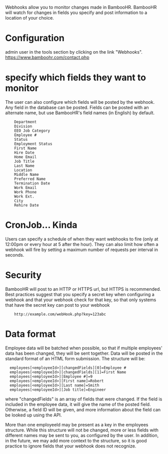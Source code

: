 Webhooks allow you to monitor changes made in BambooHR. BambooHR will watch for changes in fields you specify and post information to a location of your choice.

# Configuration
admin user in the tools section by clicking on the link "Webhooks".
      https://www.bamboohr.com/contact.php
     

 # specify which fields they want to monitor

The user can also configure which fields will be posted by the webhook. Any field in the database can be posted. Fields can be posted with an alternate name, but use BambooHR's field names (in English) by default.

        Department
        Division
        EEO Job Category
        Employee #
        Status
        Employment Status
        First Name
        Hire Date
        Home Email
        Job Title
        Last Name
        Location
        Middle Name
        Preferred Name
        Termination Date
        Work Email
        Work Phone
        Work Ext.
        City
        Rehire Date

# CronJob... Kinda
Users can specify a schedule of when they want webhooks to fire (only at 12:00pm or every hour at 5 after the hour). They can also limit how often a webhook will fire by setting a maximum number of requests per interval in seconds.

# Security 
BambooHR will post to an HTTP or HTTPS url, but HTTPS is recommended. Best practices suggest that you specify a secret key when configuring a webhook and that your webhook check for that key, so that only systems that have the secret key can post to your webhook

        http://example.com/webHook.php?key=123abc
        
# Data format
Employee data will be batched when possible, so that if multiple employees' data has been changed, they will be sent together.
Data will be posted in the standard format of an HTML form submission. The structure will be:

      employees[<employeeId>][changedFields][0]=Employee #
      employees[<employeeId>][changedFields][1]=First Name
      employees[<employeeId>][Employee #]=9
      employees[<employeeId>][First name]=Robert
      employees[<employeeId>][Last name]=Smith
      employees[<employeeId>][Job title]=Engineer
      
 where "changedFields" is an array of fields that were changed. If the field is included in the employee data, it will give the name of the posted field. Otherwise, a field ID will be given, and more information about the field can be looked up using the API.
 
 More than one employeeId may be present as a key in the employees structure. While this structure will not be changed, more or less fields with different names may be sent to you, as configured by the user.	In addition, in the future, we may add more context to the structure, so it is good practice to ignore fields that your webhook does not recognize.

